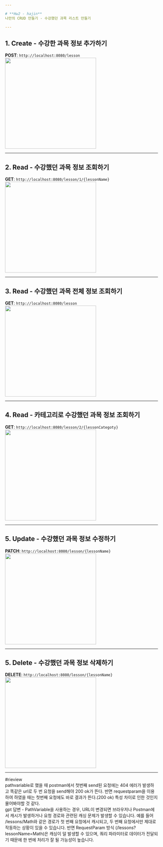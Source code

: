 ```yaml
---

# **Hw2 - hajin**  
나만의 CRUD 만들기 - 수강했던 과목 리스트 만들기   

---
```


## 1. Create - 수강한 과목 정보 추가하기   
**POST**: `http://localhost:8080/lesson`  
<img src="https://github.com/user-attachments/assets/76e526c7-2289-49df-992d-90609024d8c2" width="300"/>  

---

## 2. Read - 수강했던 과목 정보 조회하기  
**GET**: `http://localhost:8080/lesson/1/{lessonName}`   
<img src="https://github.com/user-attachments/assets/4757045a-1156-4f56-93e0-4e619d83ee03" width="300"/>  

---

## 3. Read - 수강했던 과목 전체 정보 조회하기 
**GET**: `http://localhost:8080/lesson`  
<img src="https://github.com/user-attachments/assets/4ae3efba-6a15-4b4a-b938-6825f16c0a96" width="300"/>  

---

## 4. Read - 카테고리로 수강했던 과목 정보 조회하기  
**GET**: `http://localhost:8080/lesson/2/{lessonCategoty}`    
<img src="https://github.com/user-attachments/assets/65b9dee2-e6ea-4f00-8a44-7dd2e271de18" width="300"/>  

---

## 5. Update - 수강했던 과목 정보 수정하기  
**PATCH**: `http://localhost:8080/lesson/{lessonName}`   
<img src="https://github.com/user-attachments/assets/f72a48b9-d6ca-4765-9f70-c1e633fdba5a" width="300"/>  

---

## 5. Delete - 수강했던 과목 정보 삭제하기  
**DELETE**: `http://localhost:8080/lesson/{lessonName}`   
<img src="https://github.com/user-attachments/assets/f72a48b9-d6ca-4765-9f70-c1e633fdba5a" width="300"/>  

---
#rieview
<br> pathvariable로 했을 때 postman에서 첫번째 send된 요청에는 404 에러가 발생하고 똑같은 url로 두 번 요청을 send해야 200 ok가 뜬다. 반면 requestparam을 이용하여 하였을 때는 첫번째 요청에도 바로 결과가 뜬다.(200 ok) 특성 차이로 인한 것인지 물어봐야할 것 같다. 
<br> gpt 답변 - PathVariable을 사용하는 경우, URL이 변경되면 브라우저나 Postman에서 캐시가 발생하거나 요청 경로와 관련된 캐싱 문제가 발생할 수 있습니다. 예를 들어 /lessons/Math와 같은 경로가 첫 번째 요청에서 캐시되고, 두 번째 요청에서만 제대로 작동하는 상황이 있을 수 있습니다.
반면 RequestParam 방식 (/lessons?lessonName=Math)은 캐싱이 덜 발생할 수 있으며, 쿼리 파라미터로 데이터가 전달되기 때문에 한 번에 처리가 잘 될 가능성이 높습니다.

